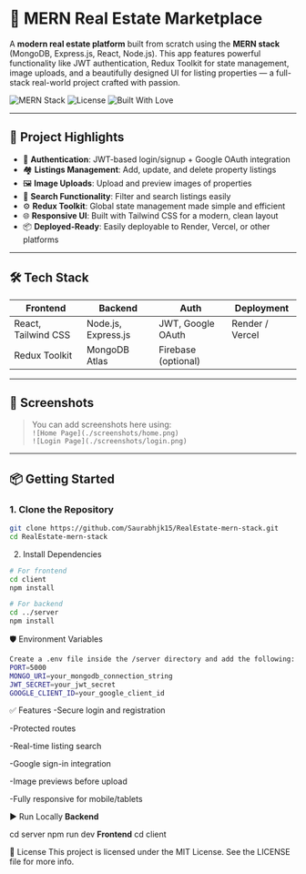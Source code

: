 # 🏡 MERN Real Estate Marketplace

A **modern real estate platform** built from scratch using the **MERN stack** (MongoDB, Express.js, React, Node.js). This app features powerful functionality like JWT authentication, Redux Toolkit for state management, image uploads, and a beautifully designed UI for listing properties — a full-stack real-world project crafted with passion.

![MERN Stack](https://img.shields.io/badge/MERN-Stack-blue?style=flat-square)
![License](https://img.shields.io/github/license/Saurabhjk15/wandersphere)
![Built With Love](https://img.shields.io/badge/Built%20with-%E2%9D%A4-red)

---

## 🚀 Project Highlights

- 🔑 **Authentication**: JWT-based login/signup + Google OAuth integration
- 🏘️ **Listings Management**: Add, update, and delete property listings
- 🖼️ **Image Uploads**: Upload and preview images of properties
- 🧭 **Search Functionality**: Filter and search listings easily
- ⚙️ **Redux Toolkit**: Global state management made simple and efficient
- 🌐 **Responsive UI**: Built with Tailwind CSS for a modern, clean layout
- 📦 **Deployed-Ready**: Easily deployable to Render, Vercel, or other platforms

---

## 🛠️ Tech Stack

| Frontend | Backend | Auth | Deployment |
|---------|---------|------|-------------|
| React, Tailwind CSS | Node.js, Express.js | JWT, Google OAuth | Render / Vercel |
| Redux Toolkit       | MongoDB Atlas      | Firebase (optional) |               |

---

## 📸 Screenshots

> You can add screenshots here using:  
> `![Home Page](./screenshots/home.png)`  
> `![Login Page](./screenshots/login.png)`

---

## 📦 Getting Started

### 1. Clone the Repository

```bash
git clone https://github.com/Saurabhjk15/RealEstate-mern-stack.git
cd RealEstate-mern-stack
```
2. Install Dependencies
```bash
# For frontend
cd client
npm install

# For backend
cd ../server
npm install
```
🛡️ Environment Variables
```bash
Create a .env file inside the /server directory and add the following:
PORT=5000
MONGO_URI=your_mongodb_connection_string
JWT_SECRET=your_jwt_secret
GOOGLE_CLIENT_ID=your_google_client_id
```

✅ Features
-Secure login and registration

-Protected routes

-Real-time listing search

-Google sign-in integration

-Image previews before upload

-Fully responsive for mobile/tablets

▶️ Run Locally
**Backend**

cd server
npm run dev
**Frontend**
cd client

📃 License
This project is licensed under the MIT License. See the LICENSE file for more info.
